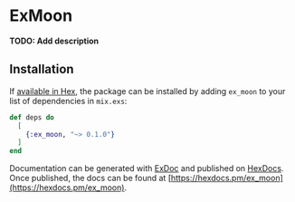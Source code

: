 # ExMoon

**TODO: Add description**

## Installation

If [available in Hex](https://hex.pm/docs/publish), the package can be installed
by adding `ex_moon` to your list of dependencies in `mix.exs`:

```elixir
def deps do
  [
    {:ex_moon, "~> 0.1.0"}
  ]
end
```

Documentation can be generated with [ExDoc](https://github.com/elixir-lang/ex_doc)
and published on [HexDocs](https://hexdocs.pm). Once published, the docs can
be found at [https://hexdocs.pm/ex_moon](https://hexdocs.pm/ex_moon).

